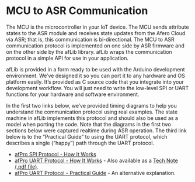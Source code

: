 # MCU to ASR Communication

The MCU is the microcontroller in your IoT device. The MCU sends attribute states to the ASR module and receives state updates from the Afero Cloud via ASR; that is, this communication is bi-directional. The MCU to ASR communication protocol is implemented on one side by ASR firmware and on the other side by the afLib library. afLib wraps the communication protocol in a simple API for use in your application.

afLib is provided in a form ready to be used with the Arduino development environment. We’ve designed it so you can port it to any hardware and OS platform easily. It’s provided as C source code that you integrate into your development workflow. You will just need to write the low-level SPI or UART functions for your hardware and software environment.

In the first two links below, we’ve provided timing diagrams to help you understand the communication protocol using real examples. The state machine in afLib implements this protocol and should also be used as a model when porting the code. Note that the diagrams in the first two sections below were captured realtime during ASR operation. The third link below is to the “Practical Guide” to using the UART protocol, which describes a single (“happy”) path through the UART protocol.

- [afPro SPI Protocol - How It Works](https://afero-devdocs.readthedocs.io/en/latest/afPro-SPI)
- [afPro UART Protocol - How It Works](https://afero-devdocs.readthedocs.io/en/latest/afPro-UART) - Also available as a [Tech Note (.pdf file)](https://afero-devdocs.readthedocs.io/en/latest/files/TechNote-AferoUARTProtocol.pdf).
- [afPro UART Protocol - Practical Guide](https://afero-devdocs.readthedocs.io/en/latest/afPro-UART-S) - An alternative explanation.